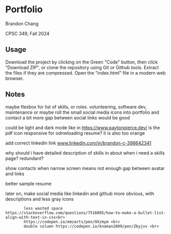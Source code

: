 # Portfolio

Brandon Chang

CPSC 349, Fall 2024

## Usage

Download the project by clicking on the Green "Code" button, then click "Download ZIP", or clone the repository using Git or Github tools. Extract the files if they are compressed. Open the "index.html" file in a modern web browser. 

## Notes

maybe flexbox for list of skills, or roles. volunteering, software dev, maintenance
or maybe roll the small social media icons into portfolio and contact
a bit more gap between social links would be good

could be light and dark mode like in https://www.paytonpierce.dev/
is the pdf icon responsive for odnwloading resume? it is also too orange

add correct linkedin link www.linkedin.com/in/brandon-c-398642341

why should i have detailed description of skills in about when i need a skills page? redundant?

show contacts when narrow screen means not enough gap between avatar and links

better sample resume

later on, make social media like linkedin and github more obvious, with descriptions and less gray icons

            less wasted space https://stackoverflow.com/questions/7516005/how-to-make-a-bullet-list-align-with-text-in-css<br>
            https://codepen.io/emzarts/pen/OXzmym <br>
            double column https://codepen.io/knaman2609/pen/Zbyjvv <br>